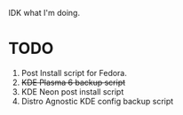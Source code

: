 
IDK what I'm doing. 

# TODO

1. Post Install script for Fedora. 
2. ~~KDE Plasma 6 backup script~~
3. KDE Neon post install script
4. Distro Agnostic KDE config backup script
